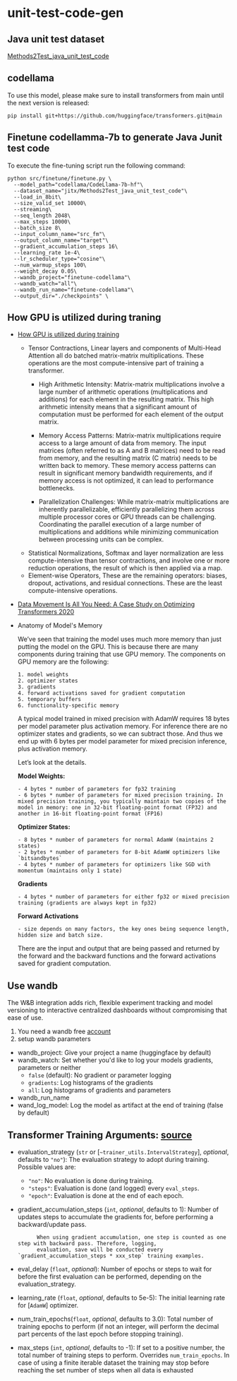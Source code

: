# unit-test-code-gen

## Java unit test dataset
[Methods2Test_java_unit_test_code](https://huggingface.co/datasets/jitx/Methods2Test_java_unit_test_code)

## codellama

To use this model, please make sure to install transformers from main until the next version is released:
```
pip install git+https://github.com/huggingface/transformers.git@main
```
## Finetune codellamma-7b to generate Java Junit test code

To execute the fine-tuning script run the following command:

```
python src/finetune/finetune.py \
  --model_path="codellama/CodeLlama-7b-hf"\
  --dataset_name="jitx/Methods2Test_java_unit_test_code"\
  --load_in_8bit\
  --size_valid_set 10000\
  --streaming\
  --seq_length 2048\
  --max_steps 10000\
  --batch_size 8\
  --input_column_name="src_fm"\
  --output_column_name="target"\ 
  --gradient_accumulation_steps 16\
  --learning_rate 1e-4\
  --lr_scheduler_type="cosine"\
  --num_warmup_steps 100\
  --weight_decay 0.05\
  --wandb_project="finetune-codellama"\
  --wandb_watch="all"\
  --wandb_run_name="finetune-codellama"\
  --output_dir="./checkpoints" \
```

## How GPU is utilized during traning
- [How GPU is utilized during training](https://huggingface.co/docs/transformers/model_memory_anatomy)
  - Tensor Contractions, Linear layers and components of Multi-Head Attention all do batched matrix-matrix multiplications. These operations are the most compute-intensive part of training a transformer.
    - High Arithmetic Intensity: Matrix-matrix multiplications involve a large number of arithmetic operations (multiplications and additions) for each element in the resulting matrix. This high arithmetic intensity means that a significant amount of computation must be performed for each element of the output matrix.

    - Memory Access Patterns: Matrix-matrix multiplications require access to a large amount of data from memory. The input matrices (often referred to as A and B matrices) need to be read from memory, and the resulting matrix (C matrix) needs to be written back to memory. These memory access patterns can result in significant memory bandwidth requirements, and if memory access is not optimized, it can lead to performance bottlenecks.

    - Parallelization Challenges: While matrix-matrix multiplications are inherently parallelizable, efficiently parallelizing them across multiple processor cores or GPU threads can be challenging. Coordinating the parallel execution of a large number of multiplications and additions while minimizing communication between processing units can be complex.
  - Statistical Normalizations, Softmax and layer normalization are less compute-intensive than tensor contractions, and involve one or more reduction operations, the result of which is then applied via a map.
  - Element-wise Operators, These are the remaining operators: biases, dropout, activations, and residual connections. These are the least compute-intensive operations.
- [Data Movement Is All You Need: A Case Study on Optimizing Transformers 2020](https://arxiv.org/pdf/2007.00072.pdf)
- Anatomy of Model's Memory

    We’ve seen that training the model uses much more memory than just putting the model on the GPU. This is because there are many components during training that use GPU memory. The components on GPU memory are the following:

      1. model weights
      2. optimizer states
      3. gradients
      4. forward activations saved for gradient computation
      5. temporary buffers
      6. functionality-specific memory

    A typical model trained in mixed precision with AdamW requires 18 bytes per model parameter plus activation memory. For inference there are no optimizer states and gradients, so we can subtract those. And thus we end up with 6 bytes per model parameter for mixed precision inference, plus activation memory.

    Let’s look at the details.

    **Model Weights:**

      - 4 bytes * number of parameters for fp32 training
      - 6 bytes * number of parameters for mixed precision training. In mixed precision training, you typically maintain two copies of the model in memory: one in 32-bit floating-point format (FP32) and another in 16-bit floating-point format (FP16)

    **Optimizer States:**

      - 8 bytes * number of parameters for normal AdamW (maintains 2 states)
      - 2 bytes * number of parameters for 8-bit AdamW optimizers like `bitsandbytes`
      - 4 bytes * number of parameters for optimizers like SGD with momentum (maintains only 1 state)

    **Gradients**

      - 4 bytes * number of parameters for either fp32 or mixed precision training (gradients are always kept in fp32)
    
    **Forward Activations**

      - size depends on many factors, the key ones being sequence length, hidden size and batch size.
    There are the input and output that are being passed and returned by the forward and the backward functions and the forward activations saved for gradient computation.


## Use wandb
The W&B integration adds rich, flexible experiment tracking and model versioning
 to interactive centralized dashboards without compromising that ease of use.

 1. You need a wandb free [account](https://wandb.ai/site?_gl=1*1m8qtk9*_ga*MTE2NTY0MDUwOS4xNjg3ODkzOTc2*_ga_JH1SJHJQXJ*MTY5MzUwOTE2My4yOS4wLjE2OTM1MDkxNjMuNjAuMC4w)
 2. setup wandb parameters
  - wandb_project: Give your project a name (huggingface by default)
  - wandb_watch: Set whether you'd like to log your models gradients, parameters or neither
    - `false` (default): No gradient or parameter logging
    - `gradients`: Log histograms of the gradients
    - `all`: Log histograms of gradients and parameters
  - wandb_run_name
  - wand_log_model: Log the model as artifact at the end of training (false by default)

## Transformer Training Arguments: [source](https://github.com/huggingface/transformers/blob/main/src/transformers/training_args.py)
- evaluation_strategy (`str` or [`~trainer_utils.IntervalStrategy`], *optional*, defaults to `"no"`):
The evaluation strategy to adopt during training. Possible values are:
  - `"no"`: No evaluation is done during training.
  - `"steps"`: Evaluation is done (and logged) every `eval_steps`.
  - `"epoch"`: Evaluation is done at the end of each epoch.
- gradient_accumulation_steps (`int`, *optional*, defaults to 1):
            Number of updates steps to accumulate the gradients for, before performing a backward/update pass.

            When using gradient accumulation, one step is counted as one step with backward pass. Therefore, logging,
            evaluation, save will be conducted every `gradient_accumulation_steps * xxx_step` training examples.
- eval_delay (`float`, *optional*):
            Number of epochs or steps to wait for before the first evaluation can be performed, depending on the
            evaluation_strategy.
- learning_rate (`float`, *optional*, defaults to 5e-5):
            The initial learning rate for [`AdamW`] optimizer.
- num_train_epochs(`float`, *optional*, defaults to 3.0):
            Total number of training epochs to perform (if not an integer, will perform the decimal part percents of
            the last epoch before stopping training).
- max_steps (`int`, *optional*, defaults to -1):
            If set to a positive number, the total number of training steps to perform. Overrides `num_train_epochs`.
            In case of using a finite iterable dataset the training may stop before reaching the set number of steps
            when all data is exhausted
